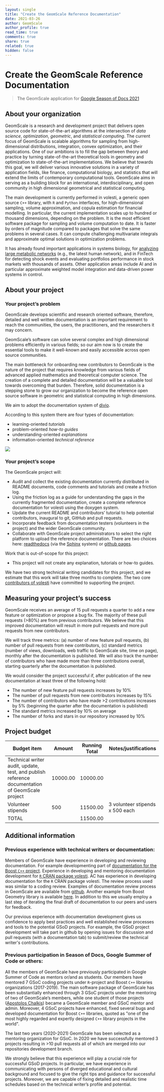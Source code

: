 ```yaml
---
layout: single
title: "Create the GeomScale Reference Documentation"
date: 2021-03-26
author: GeomScale
author_profile: true
read_time: true
comments: true
share: true
related: true
hidden: false
---
```



# Create the GeomScale Reference Documentation

> The GeomScale application for
[Google Season of Docs 2021](https://developers.google.com/season-of-docs)

## About your organization

GeomScale is a research and development project that delivers open source code for
state-of-the-art algorithms at the intersection of *data science*, *optimization*, *geometric*,
and *statistical computing*. The current focus of GeomScale is scalable algorithms for
sampling from high-dimensional distributions, integration, convex optimization,
and their applications. One of our ambitions is to fill the gap between theory and
practice by turning state-of-the-art theoretical tools in geometry and optimization
to state-of-the-art implementations. We believe that towards this goal, we will
deliver various innovative solutions in a variety of application fields, like finance,
computational biology, and statistics that will extend the limits of contemporary
computational tools. GeomScale aims in serving as a building block for an international,
interdisciplinary, and open community in high dimensional geometrical and statistical
computing.

The main development is currently performed in volesti, a generic open
source `C++` library, with `R` and `Python` interfaces, for high-dimensional sampling,
volume approximation, and copula estimation for financial modelling.
In particular, the current implementation scales up to hundred or thousand
dimensions, depending on the problem. It is the most efficient software package
for sampling and volume computation to date. It is faster by orders of magnitude
compared to packages that solve the same problems in several cases.
It can compute challenging multivariate integrals and approximate optimal
solutions in optimization problems.

It has already found important applications
in systems biology, for [analyzing large metabolic networks](https://arxiv.org/pdf/2012.05503.pdf)
(e.g., the latest human network), and in FinTech for detecting shock events and
evaluating portfolios performance in stock markets with thousands of assets.
Other application areas include AI and in particular approximate weighted
model integration and data-driven power systems in control.

## About your project

### Your project’s problem

GeomScale develops scientific and research oriented software, therefore,
detailed and well written documentation is an important requirement to reach the
communities, the users, the practitioners,  and the researchers it may concern.

GeomScale’s software can solve several complex and high dimensional problems efficiently
in various fields; so our aim now is to create the essential tools to make it well-known
and easily accessible across open source communities.

The main bottleneck for onboarding new contributors to GeomScale is the nature
of the project that requires knowledge from various fields of advanced applied
mathematics and theoretical computer science. The creation of a complete and
detailed documentation will be a valuable tool towards overcoming that burden.
Therefore, solid documentation is a stepping stone to grow our organization to
become the reference open source software in geometric and statistical computing
in high dimensions.

We aim to adopt the documentation system of [divio](https://documentation.divio.com/).

According to this system there are four types of documentation:

- learning-oriented *tutorials*
- problem-oriented *how-to guides*
- understanding-oriented *explanations*
- information-oriented *technical reference*

![](https://documentation.divio.com/_images/overview.png)

### Your project’s scope

The GeomScale project will:

- Audit and collect the existing documentation currently distributed in README documents, code comments and tutorials and create a friction log.
- Using the friction log as a guide for understanding the gaps in the currently fragmented documentation, create a complete reference documentation for volesti using the doxygen system.
- Update the current README and contributors’ tutorial to help potential contributors, inaugural to git, GitHub and pull requests.
- Incorporate feedback from documentation testers (volunteers in the project) and the wider GeomScale community.
- Collaborate with GeomScale project administrators to select the right platform to upload the reference documentation. There are two choices here:  [readthedocs](https://readthedocs.org)
(via the [Sphinx](https://www.sphinx-doc.org/en/master/) system) or
[github pages](https://pages.github.com/).

Work that is out-of-scope for this project:

- This project will not create any explanation, tutorials or how-to guides.

We have two strong technical writing candidates for this project, and we
estimate that this work will take three months to complete.
The two core [contributors of volesti](https://github.com/GeomScale/volume_approximation/graphs/contributors)
have committed to supporting the project.

## Measuring your project’s success

GeomScale receives an average of 15 pull requests a quarter to add a new feature or optimization or propose a bug fix.
The majority of these pull requests (>80%) are from previous contributors.
We believe that this improved documentation will result in more pull requests
and more pull requests from new contributors.

We will track three metrics:
(a) number of new feature pull requests,
(b) number of pull requests from new contributors,
(c) standard metrics (number of views, downloads, web traffic to GeomScale site, time on page),
monthly after the documentation is published. We will also track the number
of contributors who have made more than three contributions overall,
starting quarterly after the documentation is published.

We would consider the project successful if, after publication of the new documentation at least three of the following hold:
- The number of new feature pull requests increases by 10%
- The number of pull requests from new contributors increases by 15%
- The number of contributors who have made >2 contributions increases by 5% (beginning the quarter after the documentation is published)
- The standard metrics increased by 10% on average
- The number of forks and stars in our repository increased by 10%

## Project budget

| Budget item  | Amount  | Running Total  | Notes/justifications  |
|---|---|---|---|
| Technical writer audit, update, test, and publish reference documentation of GeomScale project  |  10000.00 | 10000.00  |   |
| Volunteer stipends  |  500 |  11500.00 | 3 volunteer stipends x 500 each  |
|  TOTAL |   | 11500.00  |   |


## Additional information

### Previous experience with technical writers or documentation:

Members of GeomScale have experience in developing and reviewing documentation.
For example developmenting part of
[documentation for the Boost `C++` project](https://www.boost.org/doc/libs/1_75_0/libs/geometry/doc/html/index.html).
Experience in developing and mentoring documentation development
for [`R` CRAN package volesti](https://CRAN.R-project.org/package=volesti).
AC has experience in developing documentation for the `R` CRAN package volesti.
The review process used was similar to a coding review. Examples of documentation
review process in GeomScale are available from
[github](https://github.com/boostorg/geometry/pulls?q=is%3Apr+is%3Aclosed+label%3Adocumentation).
Another example from Boost Geometry library is available
[here](https://github.com/boostorg/geometry/pull/667).
In addition to this we usually employ a last step of iterating the final draft
of documentation to our peers and users for feedback.

Our previous experience with documentation development gives us confidence to
apply best practices and well established review processes and tools to the
potential GSoD projects. For example, the GSoD project development will take
part in github by opening issues for discussion and pull requests
(with a documentation tab) to submit/review the technical writer's contributions.

### Previous participation in Season of Docs, Google Summer of Code or others:

All the members of GeomScale have previously participated in Google Summer of
Code as mentors or/and as students. Our members have mentored 7 GSoC coding
projects under `R`-project and Boost `C++` libraries organizations (2017-2019).
The main software package of GeomScale has been substantially enhanced through
3 GSoC projects under the mentoring of two of GeomScale’s members, while one
student of those projects ([Apostolos Chalkis](https://github.com/TolisChal))
became a GeomScale member and
GSoC mentor and admin. Moreover, 4 GSoC projects have enhanced, fixed several
bugs and developed documentation for Boost `C++` libraries, quoted as
"one of the most highly regarded and expertly designed `C++` library projects in the world".

The last two years (2020-2021) GeomScale has been selected as a mentoring
organization for GSoC. In 2020 we have successfully mentored 3 projects
resulting in >10 pull requests all of which are merged into our repositories
development branch.

We strongly believe that this experience will play a crucial role for
successful GSoD projects. In particular, we have experience in communicating
with persons of diverged educational and cultural background and focused
to give the right tips and guidance for successful projects. Moreover,
we are capable of fixing detailed and realistic time schedules based on
the technical writer’s profile and potential.


